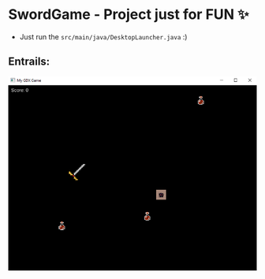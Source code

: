 # SwordGame - Project just for FUN :sparkles:
- Just run the `src/main/java/DesktopLauncher.java` :)

## Entrails:

![sword_game.png](src/icons/sword_game.png)
